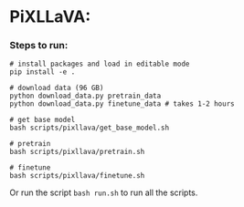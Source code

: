 # PiXLLaVA: 

### Steps to run:
```
# install packages and load in editable mode
pip install -e .

# download data (96 GB)
python download_data.py pretrain_data
python download_data.py finetune_data # takes 1-2 hours

# get base model
bash scripts/pixllava/get_base_model.sh

# pretrain
bash scripts/pixllava/pretrain.sh

# finetune
bash scripts/pixllava/finetune.sh
```

Or run the script `bash run.sh` to run all the scripts.